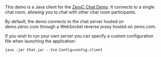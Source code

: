 This demo is a Java client for the [ZeroC Chat Demo][1]. It connects to a
single chat room, allowing you to chat with other chat room participants.

By default, the demo connects to the chat server hosted on demo.zeroc.com
through a WebSocket reverse proxy hosted on zeroc.com.

If you wish to run your own server you can specify a custom configuration
file when launching the application:

```
java -jar Chat.jar --Ice.Config=config.client
```

[1]: https://doc.zeroc.com/display/Doc/Chat+Demo
